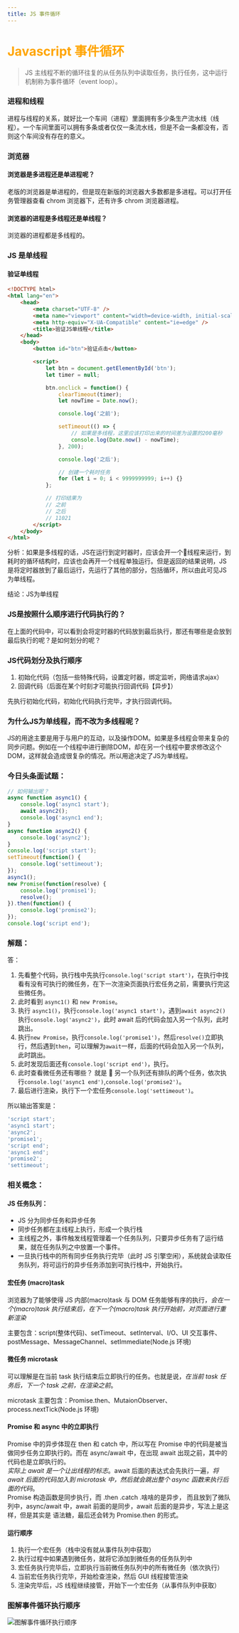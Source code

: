 ```yaml
---
title: JS 事件循环
---
```


# <font color="#FFA500">Javascript 事件循环 </font>

> JS 主线程不断的循环往复的从任务队列中读取任务，执行任务，这中运行机制称为事件循环（event loop）。

### 进程和线程

进程与线程的关系，就好比一个车间（进程）里面拥有多少条生产流水线（线程）。一个车间里面可以拥有多条或者仅仅一条流水线，但是不会一条都没有，否则这个车间没有存在的意义。

### 浏览器

#### 浏览器是多进程还是单进程呢？

老版的浏览器是单进程的，但是现在新版的浏览器大多数都是多进程。可以打开任务管理器查看 chrom 浏览器下，还有许多 chrom 浏览器进程。

#### 浏览器的进程是多线程还是单线程？

浏览器的进程都是多线程的。

### JS 是单线程

#### 验证单线程

```html
<!DOCTYPE html>
<html lang="en">
    <head>
        <meta charset="UTF-8" />
        <meta name="viewport" content="width=device-width, initial-scale=1.0" />
        <meta http-equiv="X-UA-Compatible" content="ie=edge" />
        <title>验证JS单线程</title>
    </head>
    <body>
        <button id="btn">验证点击</button>

        <script>
            let btn = document.getElementById('btn');
            let timer = null;

            btn.onclick = function() {
                clearTimeout(timer);
                let nowTime = Date.now();

                console.log('之前');

                setTimeout(() => {
                    // 如果是多线程，这里应该打印出来的时间差为设置的200毫秒
                    console.log(Date.now() - nowTime);
                }, 200);

                console.log('之后');

                // 创建一个耗时任务
                for (let i = 0; i < 9999999999; i++) {}
            };

            // 打印结果为
            // 之前
            // 之后
            // 11021
        </script>
    </body>
</html>
```  

分析：如果是多线程的话，JS在运行到定时器时，应该会开一个线程来运行，到耗时的循环结构时，应该也会再开一个线程单独运行。但是返回的结果说明，JS是将定时器放到了最后运行，先运行了其他的部分，包括循环，所以由此可见JS为单线程。  

结论：JS为单线程  

### JS是按照什么顺序进行代码执行的？  
在上面的代码中，可以看到会将定时器的代码放到最后执行，那还有哪些是会放到最后执行的呢？是如何划分的呢？ 

### JS代码划分及执行顺序
1. 初始化代码（包括一些特殊代码，设置定时器，绑定监听，网络请求ajax）
2. 回调代码（后面在某个时刻才可能执行回调代码【异步】）   

先执行初始化代码，初始化代码执行完毕，才执行回调代码。

### 为什么JS为单线程，而不改为多线程呢？  
JS的用途主要是用于与用户的互动，以及操作DOM。如果是多线程会带来复杂的同步问题。例如在一个线程中进行删除DOM，却在另一个线程中要求修改这个DOM，这样就会造成很复杂的情况。所以用途决定了JS为单线程。





### 今日头条面试题：

```js
// 如何输出呢？
async function async1() {
    console.log('async1 start');
    await async2();
    console.log('async1 end');
}
async function async2() {
    console.log('async2');
}
console.log('script start');
setTimeout(function() {
    console.log('settimeout');
});
async1();
new Promise(function(resolve) {
    console.log('promise1');
    resolve();
}).then(function() {
    console.log('promise2');
});
console.log('script end');
```

### 解题：

答：

1. 先看整个代码，执行栈中先执行`console.log('script start')`，在执行中找看有没有可执行的微任务，在下一次渲染页面执行宏任务之前，需要执行完这些微任务。
2. 此时看到 `async1()` 和 `new Promise`。
3. 执行 `async1()`，执行`console.log('async1 start')`，遇到`await async2()` 执行`console.log('async2')`，此时 await 后的代码会加入另一个队列，此时跳出。
4. 执行`new Promise`，执行`console.log('promise1')`，然后`resolve()`立即执行，然后遇到`then`，可以理解为`await`一样，后面的代码会加入另一个队列，此时跳出。
5. 此时发现后面还有`console.log('script end')`，执行。
6. 此时查看微任务还有哪些？ 就是  另一个队列还有排队的两个任务，依次执行`console.log('async1 end')`,`console.log('promise2')`。
7. 最后进行渲染，执行下一个宏任务`console.log('settimeout')`。

所以输出答案是：

```js
'script start';
'async1 start';
'async2';
'promise1';
'script end';
'async1 end';
'promise2';
'settimeout';

```

### 相关概念：

#### JS 任务队列：

-   JS 分为同步任务和异步任务
-   同步任务都在主线程上执行，形成一个执行栈
-   主线程之外，事件触发线程管理着一个任务队列，只要异步任务有了运行结果，就在任务队列之中放置一个事件。
-   一旦执行栈中的所有同步任务执行完毕（此时 JS 引擎空闲），系统就会读取任务队列，将可运行的异步任务添加到可执行栈中，开始执行。

#### 宏任务 (macro)task

浏览器为了能够使得 JS 内部(macro)task 与 DOM 任务能够有序的执行，_会在一个(macro)task 执行结束后，在下一个(macro)task 执行开始前，对页面进行重新渲染_

主要包含：script(整体代码)、setTimeout、setInterval、I/O、UI 交互事件、postMessage、MessageChannel、setImmediate(Node.js 环境)

#### 微任务 microtask

可以理解是在当前 task 执行结束后立即执行的任务。也就是说，_在当前 task 任务后，下一个 task 之前，在渲染之前_。

microtask 主要包含：Promise.then、MutaionObserver、process.nextTick(Node.js 环境)

#### Promise 和 async 中的立即执行

Promise 中的异步体现在 then 和 catch 中，所以写在 Promise 中的代码是被当做同步任务立即执行的。而在 async/await 中，在出现 await 出现之前，其中的代码也是立即执行的。  
_实际上 await 是一个让出线程的标志_。await 后面的表达式会先执行一遍，_将 await 后面的代码加入到 microtask 中，然后就会跳出整个 async 函数来执行后面的代码_。  
Promise 构造函数是同步执行，而 .then .catch .啥啥的是异步， 而且放到了微队列中，async/await 中，await 前面的是同步，await 后面的是异步，写法上是这样，但是其实是 语法糖，最后还会转为 Promise.then 的形式。

#### 运行顺序

1. 执行一个宏任务（栈中没有就从事件队列中获取）
2. 执行过程中如果遇到微任务，就将它添加到微任务的任务队列中
3. 宏任务执行完毕后，立即执行当前微任务队列中的所有微任务（依次执行）
4. 当前宏任务执行完毕，开始检查渲染，然后 GUI 线程接管渲染
5. 渲染完毕后，JS 线程继续接管，开始下一个宏任务（从事件队列中获取）

### 图解事件循环执行顺序

![图解事件循环执行顺序](../.vuepress/public/imgs/eventloop.jpeg)
